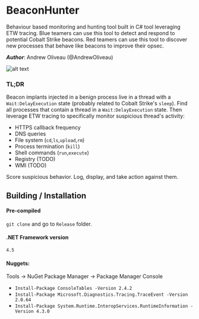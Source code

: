 # BeaconHunter

Behaviour based monitoring and hunting tool built in C# tool leveraging ETW tracing. Blue teamers can use this tool to detect and respond to potential Cobalt Strike beacons. Red teamers can use this tool to discover new processes that behave like beacons to improve their opsec.

***Author***: Andrew Oliveau (@AndrewOliveau)

![alt text](https://github.com/aholdeno/BeaconHunter/blob/main/screenshots/beacon_network_score.PNG)

### TL;DR
Beacon implants injected in a benign process live in a thread with a `Wait:DelayExecution` state (probably related to Cobalt Strike's `sleep`). Find all processes that contain a thread in a `Wait:DelayExecution` state. Then leverage ETW tracing to specifically monitor suspicious thread's activity:

  - HTTPS callback frequency
  - DNS queries
  - File system (`cd`,`ls`,`upload`,`rm`)
  - Process termination (`kill`)
  - Shell commands (`run`,`execute`)
  - Registry (TODO)
  - WMI (TODO)

Score suspicious behavior. Log, display, and take action against them.
  
## Building / Installation

#### Pre-compiled 

`git clone` and go to `Release` folder.

#### .NET Framework version 

`4.5`

#### Nuggets:

Tools -> NuGet Package Manager -> Package Manager Console

* `Install-Package ConsoleTables -Version 2.4.2`
* `Install-Package Microsoft.Diagnostics.Tracing.TraceEvent -Version 2.0.64`
* `Install-Package System.Runtime.InteropServices.RuntimeInformation -Version 4.3.0`

